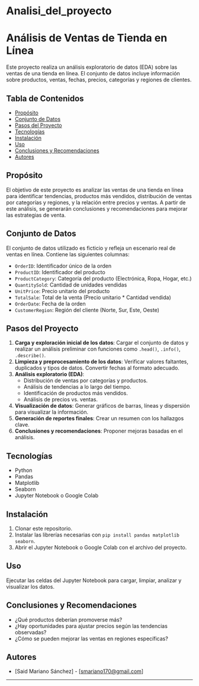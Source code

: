 # Analisi_del_proyecto
# Análisis de Ventas de Tienda en Línea

Este proyecto realiza un análisis exploratorio de datos (EDA) sobre las ventas de una tienda en línea. El conjunto de datos incluye información sobre productos, ventas, fechas, precios, categorías y regiones de clientes.

## Tabla de Contenidos

* [Propósito](#propósito)
* [Conjunto de Datos](#conjunto-de-datos)
* [Pasos del Proyecto](#pasos-del-proyecto)
* [Tecnologías](#tecnologías)
* [Instalación](#instalación)
* [Uso](#uso)
* [Conclusiones y Recomendaciones](#conclusiones-y-recomendaciones)
* [Autores](#autores)

## Propósito

El objetivo de este proyecto es analizar las ventas de una tienda en línea para identificar tendencias, productos más vendidos, distribución de ventas por categorías y regiones, y la relación entre precios y ventas. A partir de este análisis, se generarán conclusiones y recomendaciones para mejorar las estrategias de venta.

## Conjunto de Datos

El conjunto de datos utilizado es ficticio y refleja un escenario real de ventas en línea. Contiene las siguientes columnas:

* `OrderID`: Identificador único de la orden
* `ProductID`: Identificador del producto
* `ProductCategory`: Categoría del producto (Electrónica, Ropa, Hogar, etc.)
* `QuantitySold`: Cantidad de unidades vendidas
* `UnitPrice`: Precio unitario del producto
* `TotalSale`: Total de la venta (Precio unitario * Cantidad vendida)
* `OrderDate`: Fecha de la orden
* `CustomerRegion`: Región del cliente (Norte, Sur, Este, Oeste)

## Pasos del Proyecto

1.  **Carga y exploración inicial de los datos**: Cargar el conjunto de datos y realizar un análisis preliminar con funciones como `.head()`, `.info()`, `.describe()`.
2.  **Limpieza y preprocesamiento de los datos**: Verificar valores faltantes, duplicados y tipos de datos. Convertir fechas al formato adecuado.
3.  **Análisis exploratorio (EDA)**:
    * Distribución de ventas por categorías y productos.
    * Análisis de tendencias a lo largo del tiempo.
    * Identificación de productos más vendidos.
    * Análisis de precios vs. ventas.
4.  **Visualización de datos**: Generar gráficos de barras, líneas y dispersión para visualizar la información.
5.  **Generación de reportes finales**: Crear un resumen con los hallazgos clave.
6.  **Conclusiones y recomendaciones**: Proponer mejoras basadas en el análisis.

## Tecnologías

* Python
* Pandas
* Matplotlib
* Seaborn
* Jupyter Notebook o Google Colab

## Instalación

1.  Clonar este repositorio.
2.  Instalar las librerías necesarias con `pip install pandas matplotlib seaborn`.
3.  Abrir el Jupyter Notebook o Google Colab con el archivo del proyecto.

## Uso

Ejecutar las celdas del Jupyter Notebook para cargar, limpiar, analizar y visualizar los datos.

## Conclusiones y Recomendaciones

* ¿Qué productos deberían promoverse más?
* ¿Hay oportunidades para ajustar precios según las tendencias observadas?
* ¿Cómo se pueden mejorar las ventas en regiones específicas?

## Autores

* \[Said Mariano Sánchez] - \[smariano170@gmail.com]

---